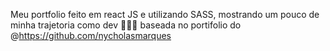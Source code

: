 Meu portfolio feito em react JS e utilizando SASS, mostrando um pouco de minha trajetoria como dev 🧑‍💻💓 
baseada no portifolio do @https://github.com/nycholasmarques

